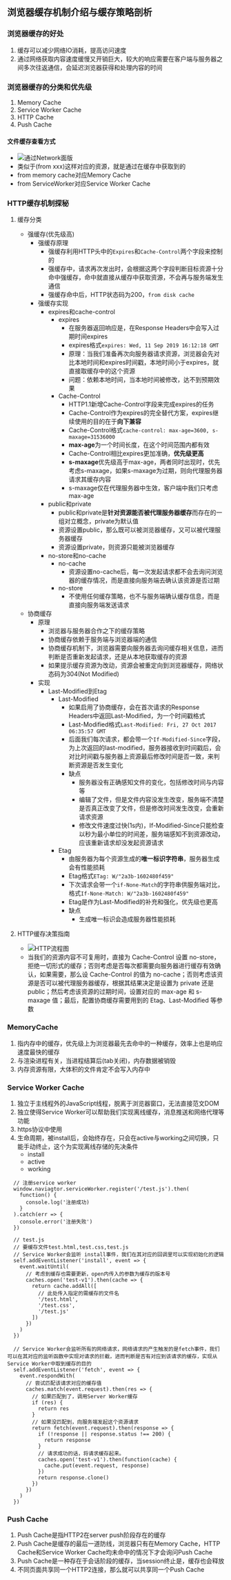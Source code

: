 <!--
 * @Author: your name
 * @Date: 2020-06-23 11:03:47
 * @LastEditTime: 2020-06-23 11:05:20
 * @LastEditors: Please set LastEditors
 * @Description: In User Settings Edit
 * @FilePath: /natasha/Users/xujinkai/Desktop/docs/notes/docs/book2/04.md
--> 

## 浏览器缓存机制介绍与缓存策略剖析

### 浏览器缓存的好处

1. 缓存可以减少网络IO消耗，提高访问速度
2. 通过网络获取内容速度缓慢又开销巨大，较大的响应需要在客户端与服务器之间多次往返通信，会延迟浏览器获得和处理内容的时间

### 浏览器缓存的分类和优先级

1. Memory Cache
2. Service Worker Cache
3. HTTP Cache
4. Push Cache

#### 文件缓存查看方式

- ![ 通过Network面版 ](./image/04.01.png)
- 类似于(from xxx)这样对应的资源，就是通过在缓存中获取到的
- from memory cache对应Memory Cache
- from ServiceWorker对应Service Worker Cache

### HTTP缓存机制探秘

1. 缓存分类
   - 强缓存(优先级高)
     - 强缓存原理
       - 强缓存利用HTTP头中的```Expires```和```Cache-Control```两个字段来控制的
       - 强缓存中，请求再次发出时，会根据这两个字段判断目标资源十分命中强缓存，命中就直接从缓存中获取资源，不会再与服务端发生通信
       - 强缓存命中后，HTTP状态码为200，```from disk cache```
     - 强缓存实现
       - expires和cache-control
         - expires
           - 在服务器返回响应是，在Response Headers中会写入过期时间expires
           - expires格式```expires: Wed, 11 Sep 2019 16:12:18 GMT```
           - 原理：当我们准备再次向服务器请求资源，浏览器会先对比本地时间和expires时间戳，本地时间小于expires，就直接取缓存中的这个资源
           - 问题：依赖本地时间，当本地时间被修改，达不到预期效果
         - Cache-Control
           - HTTP1.1新增Cache-Control字段来完成expires的任务
           - Cache-Control作为expires的完全替代方案，expires继续使用的目的在于**向下兼容**
           - Cache-Control格式```cache-control: max-age=3600, s-maxage=31536000```
           - **max-age**为一个时间长度，在这个时间范围内都有效
           - Cache-Control相比expires更加准确，**优先级更高**
           - **s-maxage**优先级高于max-age，两者同时出现时，优先考虑s-maxage，如果s-maxage为过期，则向代理服务器请求其缓存内容
           - s-maxage仅在代理服务器中生效，客户端中我们只考虑max-age
       - public和private
         - public和private是**针对资源能否被代理服务器缓存**而存在的一组对立概念，private为默认值
         - 资源设置public，那么既可以被浏览器缓存，又可以被代理服务器缓存
         - 资源设置private，则资源只能被浏览器缓存
       - no-store和no-cache
         - no-cache
           - 资源设置no-cache后，每一次发起请求都不会去询问浏览器的缓存情况，而是直接向服务端去确认该资源是否过期
         - no-store
           - 不使用任何缓存策略，也不与服务端确认缓存信息，而是直接向服务端发送请求
   - 协商缓存
     - 原理
       - 浏览器与服务器合作之下的缓存策略
       - 协商缓存依赖于服务端与浏览器端的通信
       - 协商缓存机制下，浏览器需要向服务器去询问缓存相关信息，进而判断是否重新发起请求，还是从本地获取缓存的资源
       - 如果提示缓存资源为改动，资源会被重定向到浏览器缓存，网络状态码为304(Not Modified)
     - 实现
       - Last-Modified到Etag
         - Last-Modified
           - 如果启用了协商缓存，会在首次请求的Response Headers中返回Last-Modified，为一个时间戳格式
           - Last-Modified格式```Last-Modified: Fri, 27 Oct 2017 06:35:57 GMT```
           - 后面我们每次请求，都会带一个```If-Modified-Since```字段，为上次返回的last-modified，服务器接收到时间戳后，会对比时间戳与服务器上资源最后修改时间是否一致，来判断资源是否发生变化
           - 缺点
             - 服务器没有正确感知文件的变化，包括修改时间与内容等
             - 编辑了文件，但是文件内容没发生改变，服务端不清楚是否真正改变了文件，但是修改时间发生改变，会重新请求资源
             - 修改文件速度过快(1s内)，If-Modified-Since只能检查以秒为最小单位的时间差，服务端感知不到资源改动，应该重新请求却没发起资源请求
         - Etag
           - 由服务器为每个资源生成的**唯一标识字符串**，服务器生成会有性能损耗
           - Etag格式```ETag: W/"2a3b-1602480f459"```
           - 下次请求会带一个```if-None-Match```的字符串供服务端对比，格式```If-None-Match: W/"2a3b-1602480f459"```
           - Etag是作为Last-Modified的补充和强化，优先级也更高
           - 缺点
             - 生成唯一标识会造成服务器性能损耗

2. HTTP缓存决策指南

   - ![HTTP流程图](./image/04.02.png)
   - 当我们的资源内容不可复用时，直接为 Cache-Control 设置 no-store，拒绝一切形式的缓存；否则考虑是否每次都需要向服务器进行缓存有效确认，如果需要，那么设 Cache-Control 的值为 no-cache；否则考虑该资源是否可以被代理服务器缓存，根据其结果决定是设置为 private 还是 public；然后考虑该资源的过期时间，设置对应的 max-age 和 s-maxage 值；最后，配置协商缓存需要用到的 Etag、Last-Modified 等参数


### MemoryCache

1. 指内存中的缓存，优先级上为浏览器最先去命中的一种缓存，效率上也是响应速度最快的缓存
2. 与渲染进程有关，当进程结算后(tab关闭)，内存数据被销毁
3. 内存资源有限，大体积的文件肯定不会写入内存中


### Service Worker Cache

1. 独立于主线程外的JavaScript线程，脱离于浏览器窗口，无法直接范文DOM
2. 独立使得Service Worker可以帮助我们实现离线缓存，消息推送和网络代理等功能
3. https协议中使用
4. 生命周期，被install后，会始终存在，只会在active与working之间切换，只能手动终止，这个为实现离线存储的先决条件
   - install
   - active
   - working

```
  // 注册service worker
  window.naviagtor.serviceWorker.register('/test.js').then(
    function() {
      console.log('注册成功)
    }
  ).catch(err => {
    console.error('注册失败')
  })
```

```
  // test.js
  // 要缓存文件test.html,test.css,test.js
  // Service Worker会监听 install事件，我们在其对应的回调里可以实现初始化的逻辑  
  self.addEventListener('install', event => {
    event.waitUntil(
      // 考虑到缓存也需要更新，open内传入的参数为缓存的版本号
      caches.open('test-v1').then(cache => {
        return cache.addAll([
          // 此处传入指定的需缓存的文件名
          '/test.html',
          '/test.css',
          '/test.js'
        ])
      })
    )
  })

  // Service Worker会监听所有的网络请求，网络请求的产生触发的是fetch事件，我们可以在其对应的监听函数中实现对请求的拦截，进而判断是否有对应到该请求的缓存，实现从Service Worker中取到缓存的目的
  self.addEventListener('fetch', event => {
    event.respondWith(
      // 尝试匹配该请求对应的缓存值
      caches.match(event.request).then(res => {
        // 如果匹配到了，调用Server Worker缓存
        if (res) {
          return res
        }
        // 如果没匹配到，向服务端发起这个资源请求
        return fetch(event.request).then(response => {
          if (!response || response.status !== 200) {
            return response
          }
          // 请求成功的话，将请求缓存起来。
          caches.open('test-v1').then(function(cache) {
            cache.put(event.request, response)
          })
          return response.clone()
        })
      })
    )
  })
```


### Push Cache

1. Push Cache是指HTTP2在server push阶段存在的缓存
2. Push Cache是缓存的最后一道防线，浏览器只有在Memory Cache，HTTP Cache和Service Worker Cache均未命中的情况下才会询问Push Cache
3. Push Cache是一种存在于会话阶段的缓存，当session终止是，缓存也会释放
4. 不同页面共享同一个HTTP2连接，那么就可以共享同一个Push Cache









